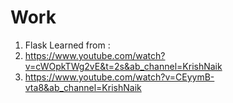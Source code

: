 # Work

1. Flask
Learned from :
  1. https://www.youtube.com/watch?v=cWOpkTWg2vE&t=2s&ab_channel=KrishNaik
  2. https://www.youtube.com/watch?v=CEyymB-vta8&ab_channel=KrishNaik
